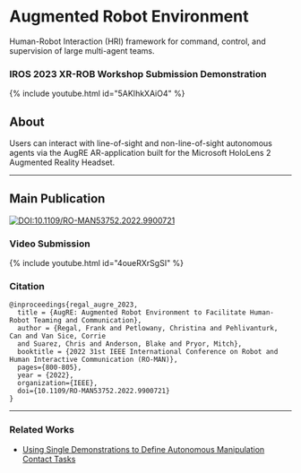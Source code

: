 # Augmented Robot Environment
Human-Robot Interaction (HRI) framework for command, control, and supervision of large multi-agent teams.

### IROS 2023 XR-ROB Workshop Submission Demonstration

{% include youtube.html id="5AKIhkXAiO4" %}

## About
Users can interact with line-of-sight and non-line-of-sight autonomous agents via the AugRE AR-application built for the Microsoft HoloLens 2 Augmented Reality Headset.

***

## Main Publication

[![DOI:10.1109/RO-MAN53752.2022.9900721](https://zenodo.org/badge/DOI/10.1109/RO-MAN53752.2022.9900721.svg)](https://doi.org/10.1109/RO-MAN53752.2022.9900721)

### Video Submission

{% include youtube.html id="4oueRXrSgSI" %}

### Citation
```
@inproceedings{regal_augre_2023,
  title = {AugRE: Augmented Robot Environment to Facilitate Human-Robot Teaming and Communication},
  author = {Regal, Frank and Petlowany, Christina and Pehlivanturk, Can and Van Sice, Corrie
  and Suarez, Chris and Anderson, Blake and Pryor, Mitch},
  booktitle = {2022 31st IEEE International Conference on Robot and Human Interactive Communication (RO-MAN)},
  pages={800-805},
  year = {2022},
  organization={IEEE},
  doi={10.1109/RO-MAN53752.2022.9900721}
}
```

***

### Related Works
* [Using Single Demonstrations to Define Autonomous Manipulation
  Contact Tasks](https://utnuclearroboticspublic.github.io/ar-affordances/)
